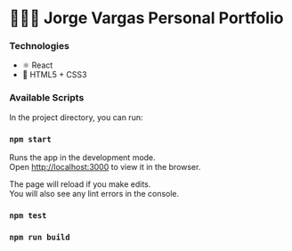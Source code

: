 # 👨🏻‍💻 Jorge Vargas Personal Portfolio
### Technologies
* ⚛️ React
* 🎨 HTML5 + CSS3

### Available Scripts

In the project directory, you can run:

### `npm start`

Runs the app in the development mode.\
Open [http://localhost:3000](http://localhost:3000) to view it in the browser.

The page will reload if you make edits.\
You will also see any lint errors in the console.

### `npm test`
### `npm run build`